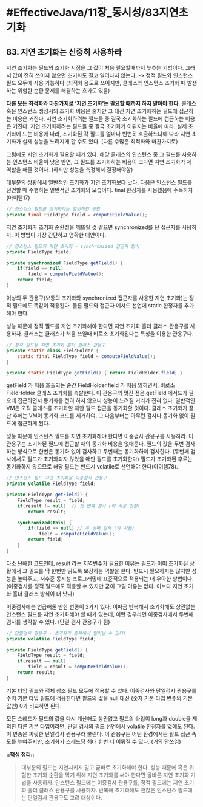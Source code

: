 # #EffectiveJava/11장_동시성/83지연초기화


## 83. 지연 초기화는 신중히 사용하라


지연 초기화는 필드의 초기화 시점을 그 값이 처음 필요할때까지 늦추는 기법이다. 그래서 값이 전혀 쓰이지 않으면 초기화도 결코 일어나지 않는다. 
-> 정적 필드와 인스턴스 필드 모두에 사용 가능하다
(최적화 용도로 쓰이지만, 클래스와 인스턴스 초기화 때 발생하는 위험한 순환 문제를 해결하는 효과도 있음)


**다른 모든 최적화와 마찬가지로 ‘지연 초기화’는 필요할 때까지 하지 말아야 한다.**
클래스 혹은 인스턴스 생성시의 초기화 비용은 줄지만 그 대신 지연 초기화하는 필드에 접근하는 비용은 커진다. 지연 초기화하려는 필드들 중 결국 초기화하는 필드에 접근하는 비용은 커진다. 지연 초기화하려는 필드들 중 결국 초기화가 이뤄지는 비율에 따라, 실제 초기화에 드는 비용에 따라, 초기화된 각 필드를 얼마나 빈번히 호출하느냐에 따라 지연 초기화가 실제 성능을 느려지게 할 수도 있다. (다른 수많은 최적화와 마찬가지로)

그럼에도 지연 초기화가 필요할 때가 있다. 해당 클래스의 인스턴스 중 그 필드를 사용하는 인스턴스 비율이 낮은 반면, 그 필드를 초기화하는 비용이 크다면 지연 초기화가 제 역할을 해줄 것이다. (하지만 성능을 측정해서 결정해야함)


대부분의 상황에서 일반적인 초기화가 지연 초기화보다 낫다. 다음은 인스턴스 필드를 선언할 때 수행하는 일반적인 초기화의 모습이다. final 한정자를 사용했음에 주목하자(아이템17)

```java
// 인스턴스 필드를 초기화하는 일반적인 방법
private final FieldType field = computeFieldValue();
```

지연 초기화가 초기화 순환성을 깨뜨릴 것 같으면 synchronized를 단 접근자를 사용하자. 이 방법이 가장 간단하고 명확한 대안이다.

```java
// 인스턴스 필드의 지연 초기화 - synchronized 접근자 방식
private FieldType field;

private synchronized FieldType getField() {
	if(field == null)
		field = computeFieldValue();
	return field;
}
```

이상의 두 관용구(보통의 초기화와 synchronized 접근자를 사용한 지연 초기화)는 정적 필드에도 똑같이 적용된다. 물론 필드와 접근자 메서드 선언에 static 한정자를 추가해야 한다.

성능 때문에 정적 필드를 지연 초기화해야 한다면 지연 초기화 홀더 클래스 관용구를 사용하자. 클래스는 클래스가 처음 쓰일때 비로소 초기화된다는 특성을 이용한 관용구다. 

```java
// 정적 필드용 지연 초기화 홀더 클래스 관용구
private static class FieldHolder {
	static final FieldType field = computeFieldValue();
}

private static FieldType getField() { return FieldHolder.field; }
```

getField 가 처음 호출되는 순간 FieldHolder.field 가 처음 읽히면서, 비로소 FieldHolder 클래스 초기화를 촉발한다. 이 관용구의 멋진 점은 getField 메서드가 필으데 접근하면서 동기화를 전혀 하지 않으니 성능이 느려질 거리가 전혀 없다. 일반적인 VM은 오직 클래스를 초기화할 때만 필드 접근을 동기화할 것이다. 클래스 초기화가 끝난 후에는 VM이 동기화 코드를 제거하여, 그 다음부터는 아무런 검사나 동기화 없이 필드에 접근하게 된다. 

성능 때문에 인스턴스 필드를 지연 초기화해야 한다면 이중검사 관용구를 사용하라. 이 관용구는 초기화된 필드에 접근할 때의 동기화 비용을 없애준다. 필드의 값을 두번 검사하는 방식으로 한번은 동기화 없이 검사하고 두번째는 동기화하여 검사한다. (두번째 검사에서도 필드가 초기화되지 않았을 때만 필드를 초기화한다) 필드가 초기화된 후로는 동기화하지 않으므로 해당 필드는 반드시 volatile로 선언해야 한다(아이템78). 

```java
// 인스턴스 필드 지연 초기화용 이중검사 관용구
private volatile FieldType field;

private FieldType getField() {
	FieldType result = field;
	if(result != null)  // 첫 번째 검사 (락 사용 안함)
		return result;

	synchronized(this) {
		if(field == null) // 두 번째 검사 (락 사용)
			field = computeFieldValue();
		return field;
	}
}
```

다소 난해한 코드인데, result 라는 지역변수가 필요한 이유는 필드가 이미 초기화된 상황에서 그 필드를 딱 한번만 읽도록 보장하는 역할을 한다. 반드시 필요하지는 않지만 성능을 높여주고, 저수준 동시성 프로그래밍에 표준적으로 적용되는 더 우아한 방법이다. (이중검사를 정적 필드에도 적용할 수 있지만 굳이 그럴 이유는 없다. 이보다 지연 초기화 홀더 클래스 방식이 더 낫다)

이중검사에는 언급해둘 만한 변종이 2가지 있다. 이따금 반복해서 초기화해도 상관없는 인스턴스 필드를 지연 초기화해야 할 때가 있는데, 이런 경우라면 이중검사에서 두번째 검사를 생략할 수 있다. (단일 검사 관용구가 됨)

```java
// 단일검사 관용구 - 초기화가 중복해서 일어날 수 있다!
private volatile FieldType field;

private FieldType getField() {
	FieldType result = field;
	if(result == null)
		field = result = computeFieldValue();
	return result;
}
```

기본 타입 필드와 객체 참조 필드 모두에 적용할 수 있다. 이중검사와 단일검사 관용구를 수치 기본 타입 필드에 적용한다면 필드의 값을 null 대신 (숫자 기본 타입 변수의 기본값인) 0과 비교하면 된다. 

모든 스레드가 필드의 값을 다시 계산해도 상관없고 필드의 타입이 long과 double을 제외한 다른 기본 타입이라면, 단일 검사의 필드 선언에서 volatile 한정자를 없애도 된다. 이 변종은 짜릿한 단일검사 관용구라 불린다. 이 관용구는 어떤 환경에서는 필드 접근 속도를 높여주지만, 초기화가 스레드당 최대 한번 더 이뤄질 수 있다. (거의 안쓰임)


**::핵심 정리::** 

> 대부분의 필드는 지연시키지 말고 곧바로 초기화해야 한다. 성능 때문에 혹은 위험한 초기화 순환을 막기 위해 지연 초기화를 써야 한다면 올바른 지연 초기화 기법을 사용하자. 인스턴스 필드에는 이중검사 관용구를, 정적 필드에는 지연 초기화 홀더 클래스 관용구를 사용하자. 반복해 초기화해도 괜찮은 인스턴스 필드에는 단일검사 관용구도 고려 대상이다.




